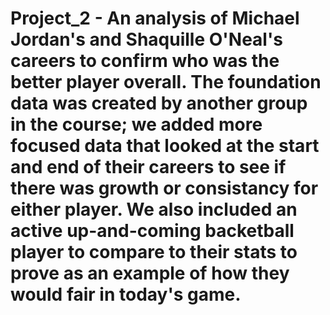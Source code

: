 # Project_2 - An analysis of Michael Jordan's and Shaquille O'Neal's careers to confirm who was the better player overall. The foundation data was created by another group in the course; we added more focused data that looked at the start and end of their careers to see if there was growth or consistancy for either player.  We also included an active up-and-coming backetball player to compare to their stats to prove as an example of how they would fair in today's game. 
